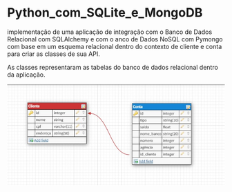 # Python_com_SQLite_e_MongoDB
 implementação de uma aplicação de integração com  o Banco de Dados Relacional com SQLAlchemy e com o anco de Dados NoSQL com Pymongo com base em um esquema relacional dentro do contexto de cliente e conta para criar as classes de sua API. 
 
 As classes representaram as tabelas do banco de dados relacional dentro da aplicação.

 <img src="schema.jpg">

